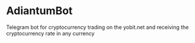 # AdiantumBot
Telegram bot for cryptocurrency trading on the yobit.net and receiving the cryptocurrency rate in any currency


